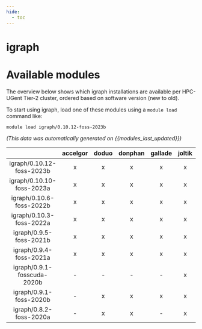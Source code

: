 ```yaml
---
hide:
  - toc
---
```


igraph
======

# Available modules


The overview below shows which igraph installations are available per HPC-UGent Tier-2 cluster, ordered based on software version (new to old).

To start using igraph, load one of these modules using a `module load` command like:

```shell
module load igraph/0.10.12-foss-2023b
```

*(This data was automatically generated on {{modules_last_updated}})*  

| |accelgor|doduo|donphan|gallade|joltik|shinx|skitty|
| :---: | :---: | :---: | :---: | :---: | :---: | :---: | :---: |
|igraph/0.10.12-foss-2023b|x|x|x|x|x|x|x|
|igraph/0.10.10-foss-2023a|x|x|x|x|x|x|x|
|igraph/0.10.6-foss-2022b|x|x|x|x|x|-|-|
|igraph/0.10.3-foss-2022a|x|x|x|x|x|x|-|
|igraph/0.9.5-foss-2021b|x|x|x|x|x|-|-|
|igraph/0.9.4-foss-2021a|x|x|x|x|x|-|-|
|igraph/0.9.1-fosscuda-2020b|-|-|-|-|x|-|-|
|igraph/0.9.1-foss-2020b|-|x|x|x|x|-|-|
|igraph/0.8.2-foss-2020a|-|x|x|-|x|-|-|
